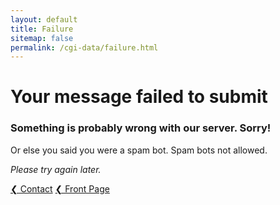 ```yaml
---
layout: default
title: Failure
sitemap: false
permalink: /cgi-data/failure.html
---
```


<div class="row">
<div class="col-md-8" markdown="1">

# Your message failed to submit

### Something is probably wrong with our server. Sorry!

Or else you said you were a spam bot. Spam bots not allowed.

_Please try again later._

<a href="{% link contact.md %}" class="btn btn-success" role="button">&#10094; Contact</a>
<a href="/" class="btn btn-info" role="button">&#10094; Front Page</a>

</div>
</div>
